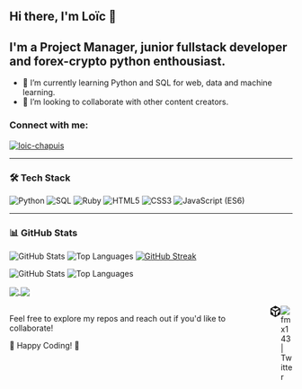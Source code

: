 
## Hi there, I'm Loïc 👋 

## I'm a Project Manager, junior fullstack developer and forex-crypto python enthousiast.

- 🌱 I’m currently learning Python and SQL for web, data and machine learning.
- 👯 I’m looking to collaborate with other content creators.

<h3 align="left">Connect with me: </h3>
<p align="left">
<a href="https://www.linkedin.com/in/loic-chapuis/" target="blank"><img align="center" src="https://raw.githubusercontent.com/rahuldkjain/github-profile-readme-generator/master/src/images/icons/Social/linked-in-alt.svg" alt="loic-chapuis" height="30" width="30" /></a>
</p>

---
### 🛠️ Tech Stack

![Python](https://img.shields.io/badge/Python-3776AB?style=for-the-badge&logo=python&logoColor=white)
![SQL](https://img.shields.io/badge/SQL-4479A1?style=for-the-badge&logo=mysql&logoColor=white)
![Ruby](https://img.shields.io/badge/Ruby-CC342D?style=for-the-badge&logo=ruby&logoColor=white)
![HTML5](https://img.shields.io/badge/HTML5-E34F26?style=for-the-badge&logo=html5&logoColor=white)
![CSS3](https://img.shields.io/badge/CSS3-1572B6?style=for-the-badge&logo=css3&logoColor=white)
![JavaScript (ES6)](https://img.shields.io/badge/JavaScript-323330?style=for-the-badge&logo=javascript&logoColor=F7DF1E)

---
### 📊 GitHub Stats

![GitHub Stats](https://github-readme-stats.vercel.app/api?username=YourUsername&show_icons=true&theme=tokyonight)
![Top Languages](https://github-readme-stats.vercel.app/api/top-langs/?username=YourUsername&layout=compact&theme=tokyonight)
[![GitHub Streak](https://github-readme-streak-stats.herokuapp.com/?user=DenverCoder1)](https://git.io/streak-stats)

![GitHub Stats](https://github-readme-stats.vercel.app/api?username=fmx143&show_icons=true&theme=tokyonight)
![Top Languages](https://github-readme-stats.vercel.app/api/top-langs/?username=fmx143&layout=compact&theme=tokyonight)

<a href="https://github.com/fmx143/github-readme-stats">
  <img align="center" src="https://github-readme-stats.vercel.app/api/pin/?username=fmx143&repo=github-readme-stats&theme=buefy" />
</a>
<a href="https://github.com/fmx143/fmx143.github.io">
  <img align="center" src="https://github-readme-stats.vercel.app/api/pin/?username=fmx143&repo=fmx143.github.io&theme=buefy" />
</a>

<br />
<br />

<a href="https://twitter.com/fmx143">
  <img align="right" alt="fmx143 | Twitter" width="21px" src="https://raw.githubusercontent.com/anuraghazra/anuraghazra/master/assets/twitter.svg" />
</a>
<a href="https://codesandbox.io/u/fmx143">
  <img align="right" alt="fmx143 | CodeSandbox" width="20px" src="https://raw.githubusercontent.com/anuraghazra/anuraghazra/master/assets/codesandbox.svg" />
</a>


Feel free to explore my repos and reach out if you'd like to collaborate!

🚀 Happy Coding! 🚀
</p>
